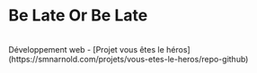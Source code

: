 # Be Late Or Be Late
<br>
Développement web - 
[Projet vous êtes le héros] (https://smnarnold.com/projets/vous-etes-le-heros/repo-github) 

